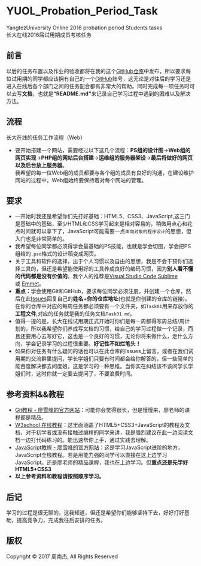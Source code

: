 # YUOL_Probation_Period_Task
YangtezUniversity Online 2016 probation period Students tasks<br/>
长大在线2016届试用期成员考核任务
## 前言 <br/>
以后的任务布置以及作业的验收都将在我的这个[GitHub仓库](https://github.com/NeoJo/YUOL_Probation_Period_Task)中发布，所以要求每位试用期的同学都应该拥有自己的一个[GitHub](https://github.com)账号，这无论是对往后的学习还是进入在线后各个部门之间的任务配合都有非常大的帮助。同时完成每一项任务时可以去写<b>文档</b>，也就是<b>“README.md”</b>来记录自己学习过程中遇到的困难以及解决方法。
## 流程 <br/>
长大在线的任务工作流程（Web）<br/>
- 要开始搭建一个网站，需要经过以下这几个流程：<b>PS组的设计图</b>-><b>Web组的网页实现</b>-><b>PHP组的网站后台搭建</b>-><b>运维组的服务器架设</b>-><b>最后将做好的网页以及后台放上服务器</b>。<br/>我希望的每一位Web组的成员都要与各个组的成员有良好的沟通，在建设维护网站的过程中，Web组始终要保持着对每个网站的管理。
## 要求
- 一开始时我还是希望你们先打好基础：HTML5、CSS3、JavaScript,这三门是基础中的基础，至少HTML和CSS学习起来是相对容易的，稍微用点心和花点时间就可以拿下了，JavaScript可能需要一点`面向对象的程序设计`的思想，但入门也是非常简单的。
- 我希望每位同学都必须得学会最基础的PS技能，也就是学会切图，学会把PS组给的`.psd`格式的设计稿变成网页。
- 关于工具和软件的选择，出于个人习惯以及自由的思想，我是不会干预你们选择工具的，但还是希望能使用好的工具养成良好的编码习惯，因为<b>别人看不懂的代码都是没有价值的</b>。我个人的推荐是[Visual Studio Code](https://code.visualstudio.com/),[Sublime](http://www.sublimetext.com/) 或 [Emmet](http://emmet.io/)。
- <b>重点：</b>学会使用Git和GitHub，要求每位同学必须注册，并创建一个仓库，然后在此[Issues](https://github.com/NeoJo/YUOL_Probation_Period_Task/issues)回复自己的<b>姓名</b>+<b>你的仓库地址</b>(也就是你创建的仓库的链接)。在你的仓库中对应的每周任务都必须要有一个文件夹，如`Task01`用来存放你的<b>工程文件</b>,对应的任务就是我的任务文档`Task01.md`。
- 值得一提的是，长大在线试用期正式开始时你们是每一周都得写周总结/周计划的，所以我希望你们养成写文档的习惯，给自己的学习过程做一个记录，而且还要用心去写好它，这也是一个良好的习惯，无论你将来做什么，走什么方向，学会记录学习的过程很重要。<b>好记性不如烂笔头！</b>
- 如果你对任务有什么疑问的话也可以在此仓库的Issues上留言，或者在我们试用期的交流群里提问，学长学姐们只要有时间都会给你解答的，但一些简单的能百度解决都去问度娘，这是学习的一种思维。当你实在纠结该不该问学长学姐们时，这时你就一定要去提问了，不要浪费时间。
## 参考资料&&教程 <br/>
- [Git教程 - 廖雪峰的官方网站](http://www.liaoxuefeng.com/wiki/0013739516305929606dd18361248578c67b8067c8c017b000)：可能你会觉得很长，但是慢慢来，廖老师的课程都是精品。
- [W3school 在线教程](http://www.w3school.com.cn/)：这里面涵盖了HTML5+CSS3+JavaScript的教程及文档，对于初学者或没有接触过编程的同学来讲，我是强烈建议在此一边阅读文档一边打代码练习的。能迅速帮你上手，通过实践去理解。
- [JavaScript教程 - 廖雪峰的官方网站](http://www.liaoxuefeng.com/wiki/001434446689867b27157e896e74d51a89c25cc8b43bdb3000)：这是学习JavaScript进阶的地方，JavaScript全栈教程。若是用能力强的同学可以直接在这上边学习JavaScript。还是廖老师的精品课程，我也在上边学习。但<b>重点还是先学好HTML5+CSS3</b>
- <b>以上参考资料和教程请按照顺序学习。</b>
## 后记 <br/>
学习的过程是很无聊的，这我知道，但还是希望你们能够坚持下去，好好打好基础，提高竞争力，完成我往后安排的任务。<br/>
## 版权 <br/>
Copyright © 2017 周南杰, All Rights Reserved

